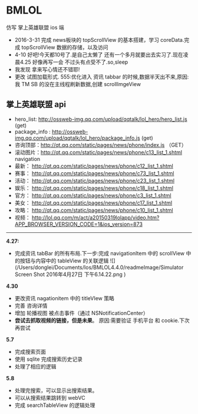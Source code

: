 # BMLOL
仿写 掌上英雄联盟 ios 端

* 2016-3-31 完成 news板块的 topScrollView 的基本搭建，学习 coreData.完成 topScrollView 数据的存储，以及访问
* 4-10 好吧!今天都10号了.是自己太懒了  还有一个多月就要出去实习了.现在凌晨4.25 好像再写一会 不过头有点受不了.so,sleep
* 我发现 拿来写心情还不错耶!
* 更改 试图加载形式. 555:优化进入 资讯 tabbar 的时候,数据半天出不来,原因: 我 TM SB 的没在主线程刷新数据,创建 scrollImgeView 


##  掌上英雄联盟 api
* hero_list: http://ossweb-img.qq.com/upload/qqtalk/lol_hero/hero_list.js (get)
* package_info : http://ossweb-img.qq.com/upload/qqtalk/lol_hero/package_info.js (get)
* 咨询顶部：http://qt.qq.com/static/pages/news/phone/index.js （GET）
* 滚动图片：http://qt.qq.com/static/pages/news/phone/c13_list_1.shtml
navigation
* 最新： http://qt.qq.com/static/pages/news/phone/c12_list_1.shtml
* 赛事： http://qt.qq.com/static/pages/news/phone/c73_list_1.shtml
* 活动： http://qt.qq.com/static/pages/news/phone/c23_list_1.shtml
* 娱乐： http://qt.qq.com/static/pages/news/phone/c18_list_1.shtml
* 官方： http://qt.qq.com/static/pages/news/phone/c3_list_1.shtml
* 美女： http://qt.qq.com/static/pages/news/phone/c17_list_1.shtml
* 攻略： http://qt.qq.com/static/pages/news/phone/c10_list_1.shtml
* 视频： http://lol.qq.com/m/act/a20150319lolapp/video.htm?APP_BROWSER_VERSION_CODE=1&ios_version=873 

----

**4.27:**
* 完成资讯 tabBar 的所有布局.下一步:完成 navigationItem 中的 scrollView 中的按钮与内容中的 tableView 的关联逻辑
![](/Users/donglei/Documents/Ios/BMLOL4.4.0/readmeImage/Simulator Screen Shot 2016年4月27日 下午6.14.22.png
)

**4.30**
* 更改资讯 nagationitem 中的 titleVIew 策略
* 完善 咨询详情
* 增加 轮播视图 被点击事件（通过 NSNotificationCenter）
* **尝试去抓取视频的链接，但是未果**。 原因:需要验证 手机平台 和 cookie.下次再尝试

**5.7**
* 完成搜索页面
* 使用 sqlite 完成搜索历史记录
* 处理了相应的逻辑

**5.8**
* 处理完搜索，可以显示出搜索结果。
* 可以从搜索结果跳转到 webVC
* 完成 searchTableView 的逻辑处理


